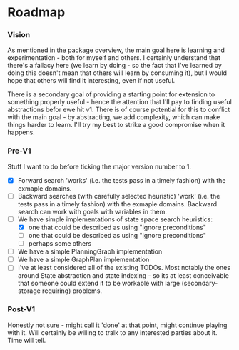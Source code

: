 # Roadmap

### Vision

As mentioned in the package overview, the main goal here is learning and experimentation - both for myself and others.
I certainly understand that there's a fallacy here (we learn by doing - so the fact that I've learned by doing this doesn't mean that others will learn by consuming it), but I would hope that others will find it interesting, even if not useful.

There is a secondary goal of providing a starting point for extension to something properly useful - hence the attention that I'll pay to finding useful abstractions befor ewe hit v1.
There is of course potential for this to conflict with the main goal - by abstracting, we add complexity, which can make things harder to learn. I'll try my best to strike a good compromise when it happens.

### Pre-V1

Stuff I want to do before ticking the major version number to 1.

- [x] Forward search 'works' (i.e. the tests pass in a timely fashion) with the exmaple domains.
- [ ] Backward searches (with carefully selected heuristic) 'work' (i.e. the tests pass in a timely fashion) with the exmaple domains. Backward search can work with goals with variables in them.
- [ ] We have simple implementations of state space search heuristics:
    - [x] one that could be described as using "ignore preconditions"
    - [ ] one that could be described as using "ignore preconditions"
    - [ ] perhaps some others
- [ ] We have a simple PlanningGraph implementation
- [ ] We have a simple GraphPlan implementation
- [ ] I've at least considered all of the existing TODOs. Most notably the ones around State abstraction and state indexing - so its at least conceivable that someone could extend it to be workable with large (secondary-storage requiring) problems.

### Post-V1

Honestly not sure - might call it 'done' at that point, might continue playing with it. Will certainly be willing to tralk to any interested parties about it. Time will tell.